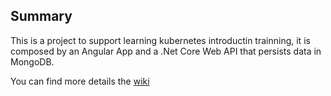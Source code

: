 ## Summary
This is a project to support learning kubernetes introductin trainning, it is composed by an Angular App and a .Net Core Web API that persists data in MongoDB.

You can find more details the [wiki]()